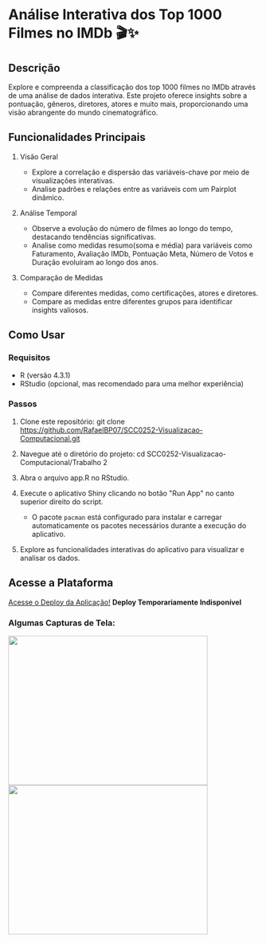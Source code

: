 # **Análise Interativa dos Top 1000 Filmes no IMDb** 🎬✨


## Descrição

Explore e compreenda a classificação dos top 1000 filmes no IMDb através de uma análise de dados interativa. Este projeto oferece insights sobre a pontuação, gêneros, diretores, atores e muito mais, proporcionando uma visão abrangente do mundo cinematográfico.

## **Funcionalidades Principais**

1. Visão Geral

    - Explore a correlação e dispersão das variáveis-chave por meio de visualizações interativas.
    - Analise padrões e relações entre as variáveis com um Pairplot dinâmico.

2. Análise Temporal

    - Observe a evolução do número de filmes ao longo do tempo, destacando tendências significativas.
    - Analise como medidas resumo(soma e média) para variáveis como Faturamento, Avaliação IMDb, Pontuação Meta, Número de Votos e Duração evoluíram ao longo dos anos.

3. Comparação de Medidas

    - Compare diferentes medidas, como certificações, atores e diretores.
    - Compare as medidas entre diferentes grupos para identificar insights valiosos.

## **Como Usar**

### Requisitos

- R (versão 4.3.1)
- RStudio (opcional, mas recomendado para uma melhor experiência)

### Passos

1. Clone este repositório: git clone https://github.com/RafaelBP07/SCC0252-Visualizacao-Computacional.git
2. Navegue até o diretório do projeto: cd SCC0252-Visualizacao-Computacional/Trabalho 2
3. Abra o arquivo app.R no RStudio.
4. Execute o aplicativo Shiny clicando no botão "Run App" no canto superior direito do script.

    - O pacote `pacman` está configurado para instalar e carregar automaticamente os pacotes necessários durante a execução do aplicativo.
  
5. Explore as funcionalidades interativas do aplicativo para visualizar e analisar os dados.

## **Acesse a Plataforma**
[Acesse o Deploy da Aplicação!]() **Deploy Temporariamente Indisponível**

### Algumas Capturas de Tela:

<img src="https://github.com/RafaelBP07/SCC0252-Visualizacao-Computacional/assets/88207679/f7c55a0e-c4d9-4f94-91f5-2af9eda48403" width="400" height="300" /> 
<img src="https://github.com/RafaelBP07/SCC0252-Visualizacao-Computacional/assets/88207679/84c275f4-df9f-4914-a621-dd4d6aae5b96" width="400" height="300" />
